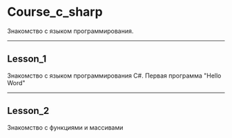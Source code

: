 # Course_c_sharp
Знакомство с языком программирования.
___
## Lesson_1 
Знакомство с языком программирования C#. Первая программа "Hello Word" 
___
## Lesson_2 
Знакомство с функциями и массивами